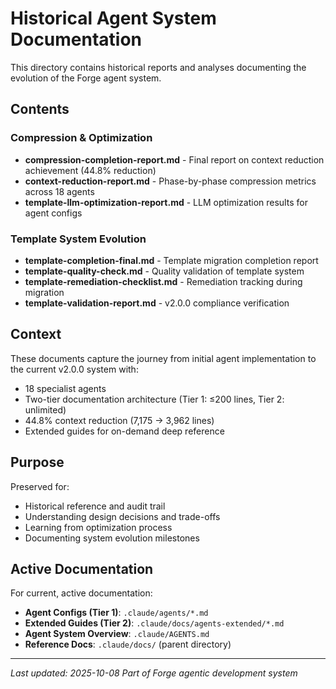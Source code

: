 # Historical Agent System Documentation

This directory contains historical reports and analyses documenting the evolution of the Forge agent system.

## Contents

### Compression & Optimization
- **compression-completion-report.md** - Final report on context reduction achievement (44.8% reduction)
- **context-reduction-report.md** - Phase-by-phase compression metrics across 18 agents
- **template-llm-optimization-report.md** - LLM optimization results for agent configs

### Template System Evolution
- **template-completion-final.md** - Template migration completion report
- **template-quality-check.md** - Quality validation of template system
- **template-remediation-checklist.md** - Remediation tracking during migration
- **template-validation-report.md** - v2.0.0 compliance verification

## Context

These documents capture the journey from initial agent implementation to the current v2.0.0 system with:
- 18 specialist agents
- Two-tier documentation architecture (Tier 1: ≤200 lines, Tier 2: unlimited)
- 44.8% context reduction (7,175 → 3,962 lines)
- Extended guides for on-demand deep reference

## Purpose

Preserved for:
- Historical reference and audit trail
- Understanding design decisions and trade-offs
- Learning from optimization process
- Documenting system evolution milestones

## Active Documentation

For current, active documentation:
- **Agent Configs (Tier 1)**: `.claude/agents/*.md`
- **Extended Guides (Tier 2)**: `.claude/docs/agents-extended/*.md`
- **Agent System Overview**: `.claude/AGENTS.md`
- **Reference Docs**: `.claude/docs/` (parent directory)

---

*Last updated: 2025-10-08*
*Part of Forge agentic development system*
